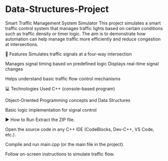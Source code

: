 # Data-Structures-Project

Smart Traffic Management System Simulator
This project simulates a smart traffic control system that manages traffic lights based on certain conditions such as traffic density or timer logic. 
The aim is to demonstrate how automation can help manage traffic more efficiently and reduce congestion at intersections.

🚦 Features
Simulates traffic signals at a four-way intersection

Manages signal timing based on predefined logic
Displays real-time signal changes

Helps understand basic traffic flow control mechanisms

💻 Technologies Used
C++ (console-based program)

Object-Oriented Programming concepts and Data Structures

Basic logic implementation for signal control

▶️ How to Run
Extract the ZIP file.

Open the source code in any C++ IDE (CodeBlocks, Dev-C++, VS Code, etc.).

Compile and run main.cpp (or the main file in the project).



Follow on-screen instructions to simulate traffic flow.






